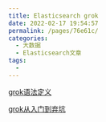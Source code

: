 ```yaml
---
title: Elasticsearch grok
date: 2022-02-17 19:54:57
permalink: /pages/76e61c/
categories:
  - 大数据
  - Elasticsearch文章
tags:
  - 
---
```

 [grok语法定义](https://www.cnblogs.com/zhangan/p/11395056.html)

[grok从入门到弃坑](https://www.jianshu.com/p/443f1ea7b640)

